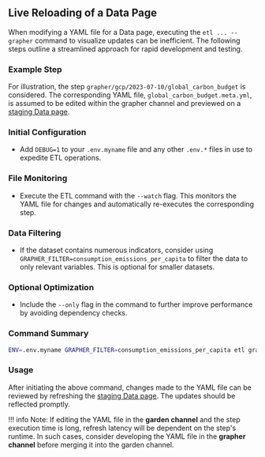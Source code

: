## Live Reloading of a Data Page

When modifying a YAML file for a Data page, executing the `etl ... --grapher` command to visualize updates can be inefficient. The following steps outline a streamlined approach for rapid development and testing.

### Example Step
For illustration, the step `grapher/gcp/2023-07-10/global_carbon_budget` is considered. The corresponding YAML file, `global_carbon_budget.meta.yml`, is assumed to be edited within the grapher channel and previewed on a [staging Data page](http://staging-site-mojmir/admin/datapage-preview/738081).

### Initial Configuration
- Add `DEBUG=1` to your `.env.myname` file and any other `.env.*` files in use to expedite ETL operations.

### File Monitoring
- Execute the ETL command with the `--watch` flag. This monitors the YAML file for changes and automatically re-executes the corresponding step.

### Data Filtering
- If the dataset contains numerous indicators, consider using `GRAPHER_FILTER=consumption_emissions_per_capita` to filter the data to only relevant variables. This is optional for smaller datasets.

### Optional Optimization
- Include the `--only` flag in the command to further improve performance by avoiding dependency checks.

### Command Summary
```bash
ENV=.env.myname GRAPHER_FILTER=consumption_emissions_per_capita etl grapher/gcp/2023-07-10/global_carbon_budget --grapher --watch --only
```

### Usage
After initiating the above command, changes made to the YAML file can be reviewed by refreshing the [staging Data page](http://staging-site-mojmir/admin/datapage-preview/738081). The updates should be reflected promptly.

!!! info
    Note: If editing the YAML file in the **garden channel** and the step execution time is long, refresh latency will be dependent on the step's runtime. In such cases, consider developing the YAML file in the **grapher channel** before merging it into the garden channel.
